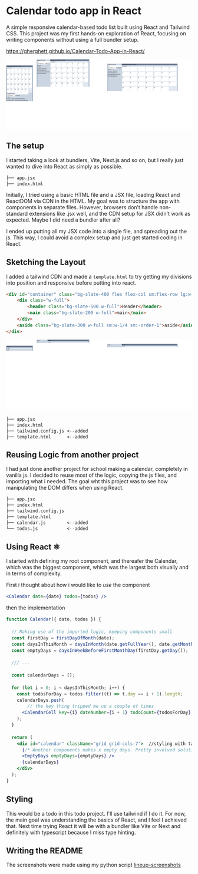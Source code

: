 # Calendar todo app in React

A simple responsive calendar-based todo list built using React and Tailwind CSS. This project was my first hands-on exploration of React, focusing on writing components without using a full bundler setup.

https://gherghett.github.io/Calendar-Todo-App-in-React/

![horizontal collage of screenshots](readme_images/horizontal_collage_transparent.png)

## The setup

I started taking a look at bundlers, Vite, Next.js and so on, but I really just wanted to dive into React as simply as possible.
```
├── app.jsx
├── index.html
```
Initially, I tried using a basic HTML file and a JSX file, loading React and ReactDOM via CDN in the HTML. My goal was to structure the app with components in separate files. However, browsers don’t handle non-standard extensions like .jsx well, and the CDN setup for JSX didn't work as expected. Maybe I did need a bundler after all?

I ended up putting all my JSX code into a single file, and spreading out the js. This way, I could avoid a complex setup and just get started coding in React.

## Sketching the Layout

I added a tailwind CDN and made a `template.html` to try getting my divisions into position and responsive before putting into react.

```html
<div id="container" class="bg-slate-400 flex flex-col sm:flex-row lg:w-[1024px] lg:mx-auto">
    <div class="w-full">
        <header class="bg-slate-500 w-full">Header</header>
        <main class="bg-slate-200 w-full">main</main>
    </div>
    <aside class="bg-slate-300 w-full sm:w-1/4 sm:-order-1">aside</aside>
</div>
```
![template](readme_images/template_responsive.png)
```
├── app.jsx
├── index.html
├── tailwind.config.js <--added
├── template.html      <--added 
```

## Reusing Logic from another project

I had just done another project for school making a calendar, completely in vanilla js. I decided to reuse most of the logic, copying the js files, and importing what i needed. The goal wht this project was to see how manipulating the DOM differs when using React.

```
├── app.jsx
├── index.html
├── tailwind.config.js
├── template.html
├── calendar.js        <--added
└── todos.js           <--added
```

## Using React ⚛

I started with defining my root component, and thereafer the Calendar, which was the biggest  component, which was the largest both visually and in terms of complexity.

First i thought about how i would like to *use* the component
```jsx
<Calendar date={date} todos={todos} />
```
then the implementation
```jsx
function Calendar({ date, todos }) {

  // Making use of the imported logic, keeping components small
  const firstDay = firstDayOfMonth(date);
  const daysInThisMonth = daysInMonth(date.getFullYear(), date.getMonth());
  const emptyDays = daysInWeekBeforeFirstMonthDay(firstDay.getDay());

  /// ...
  
  const calendarDays = [];
  
  for (let i = 0; i < daysInThisMonth; i++) {
    const todosForDay = todos.filter((t) => t.day == i + 1).length;
    calendarDays.push(
        // the key thing tripped me up a couple of times
      <CalendarCell key={i} dateNumber={i + 1} todoCount={todosForDay} />
    );
  }
  
  return (
    <div id="calendar" className="grid grid-cols-7">  //styling with tailwind
      {/* Another components makes x empty days. Pretty involved solution in retrospect. */}
      <EmptyDays emptyDays={emptyDays} /> 
      {calendarDays}
    </div>
  );
}
```
## Styling

This would be a todo in this todo project. I'll use tailwind if I do it. For now, the main goal was understanding the basics of React, and I feel I achieved that. Next time trying React it will be with a bundler like Vite or Next and definitely with typescript because I miss type hinting.

## Writing the README

The screenshots were made using my python script [lineup-screenshots](https://github.com/gherghett/lineup-screenshots)
